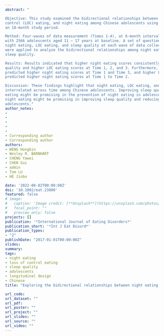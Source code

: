 ```yaml
---
abstract: "

Objective: This study examined the bidirectional relationships between sleep quality, loss of
control (LOC) eating, and night eating among Chinese adolescents using longitudinal data over
an 18-month study period.

Method: Four-waves of data measurement (Times 1-4), at 6-month intervals, were conducted
with 2566 adolescents aged 11 ~ 17 years at baseline. A set of questionaries were used to assess
night eating, LOC eating, and sleep quality at each wave of data collection. Cross-lagged models
were applied to analyze the bidirectional relationships among night eating, LOC eating, and
sleep quality.

Results: Results indicated that higher night eating scores consistently predicted poorer sleep
quality and higher LOC eating scores at Time 1, 2, and 3. Furthermore, poorer sleep quality
predicted higher night eating scores at Time 1 and Time 3, and higher LOC eating scores
predicted higher night eating scores at Time 1 to Time 2.

Discussion: These findings highlight that night eating, LOC eating, and sleep quality were
interrelated across time among Chinese adolescents. Improving sleep quality and reducing LOC
eating might be promising in the prevention of night eating in adolescents. Similarly, reducing
night eating might be promising in improving sleep quality and reducing LOC eating in
adolescents."
author_notes:
- 
- 
-
-
-
- Corresponding author
- Corresponding author
authors:
- WENG Hongbin
- Wesley R. BARNHART
- CHENG Yawei
- CHEN Gui
- admin
- Tom LU
- HE Jinbo

date: '2022-08-02T00:00:00Z'
doi: '10.1002/eat.23800'
featured: false
# image:
#   caption: 'Image credit: [**Unsplash**](https://unsplash.com/photos/jdD8gXaTZsc)'
#   focal_point: ""
#   preview_only: false
projects: []
publication: '*International Journal of Eating Disorders*'
publication_short: '*Int J Eat Disord*'
publication_types:
- "2"
publishDate: "2017-01-01T00:00:00Z"
slides:
summary:
tags:
- night eating
- loss of control eating
- sleep quality
- adolescents
- longitudinal design
- Chinese
title: "Exploring the bidirectional relationships between night eating, loss of control eating, and sleep quality in Chinese adolescents: A four-wave cross-lagged study"

url_code:
url_dataset: ""
url_pdf:
url_poster: ""
url_project: ""
url_slides: ""
url_source: ""
url_video: ""
---
```



